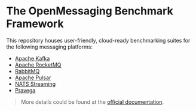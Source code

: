 # The OpenMessaging Benchmark Framework

This repository houses user-friendly, cloud-ready benchmarking suites for the following messaging platforms:

* [Apache Kafka](https://kafka.apache.org)
* [Apache RocketMQ](https://rocketmq.apache.org)
* [RabbitMQ](https://www.rabbitmq.com/)
* [Apache Pulsar](https://pulsar.apache.org)
* [NATS Streaming](https://nats.io/)
* [Pravega](http://www.pravega.io/)

> More details could be found at the [official documentation](http://openmessaging.cloud/docs/benchmarks/).
